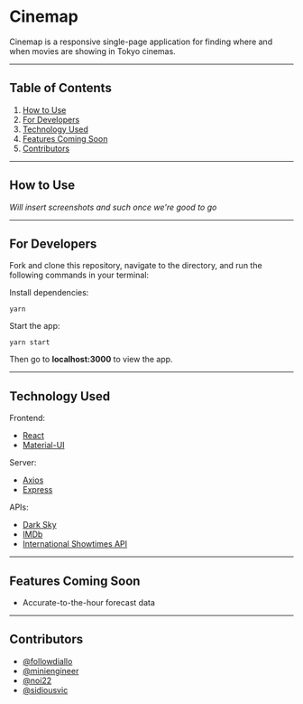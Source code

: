# Cinemap

Cinemap is a responsive single-page application for finding where and when movies are showing in Tokyo cinemas.

---

## Table of Contents

1. [How to Use](#how-to-use) <!-- Title pending -->
2. [For Developers](#setup-getting-started)
3. [Technology Used](#technology-used)
4. [Features Coming Soon](#features-coming-soon)
5. [Contributors](#contributors)

---

## How to Use

_*Will insert screenshots and such once we're good to go*_

---

## For Developers

Fork and clone this repository, navigate to the directory, and run the following commands in your terminal:

Install dependencies:

```
yarn
```

Start the app:

```
yarn start
```

Then go to **localhost:3000** to view the app.

---

## Technology Used

Frontend:

- [React](https://reactjs.org/)
- [Material-UI](https://material-ui.com/)

Server:

- [Axios](https://github.com/axios/axios)
- [Express](https://expressjs.com/)

APIs:

- [Dark Sky](https://english.api.rakuten.net/darkskyapis/api/dark-sky)
- [IMDb](https://english.api.rakuten.net/apidojo/api/imdb8)
- [International Showtimes API](https://www.internationalshowtimes.com/)

---

## Features Coming Soon

- Accurate-to-the-hour forecast data

---

## Contributors

- [@followdiallo](https://github.com/followdiallo)
- [@miniengineer](https://github.com/miniengineer)
- [@noi22](https://github.com/noi22)
- [@sidiousvic](https://github.com/sidiousvic)
